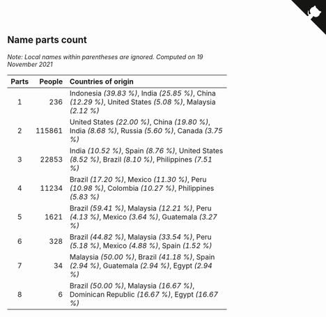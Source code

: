## Name parts count

*Note: Local names within parentheses are ignored.*
*Computed on 19 November 2021*

| Parts | People | Countries of origin |
| :--: | ---: | :--- |
| 1 | 236 | Indonesia *(39.83 %)*, India *(25.85 %)*, China *(12.29 %)*, United States *(5.08 %)*, Malaysia *(2.12 %)* |
| 2 | 115861 | United States *(22.00 %)*, China *(19.80 %)*, India *(8.68 %)*, Russia *(5.60 %)*, Canada *(3.75 %)* |
| 3 | 22853 | India *(10.52 %)*, Spain *(8.76 %)*, United States *(8.52 %)*, Brazil *(8.10 %)*, Philippines *(7.51 %)* |
| 4 | 11234 | Brazil *(17.20 %)*, Mexico *(11.30 %)*, Peru *(10.98 %)*, Colombia *(10.27 %)*, Philippines *(5.83 %)* |
| 5 | 1621 | Brazil *(59.41 %)*, Malaysia *(12.21 %)*, Peru *(4.13 %)*, Mexico *(3.64 %)*, Guatemala *(3.27 %)* |
| 6 | 328 | Brazil *(44.82 %)*, Malaysia *(33.54 %)*, Peru *(5.18 %)*, Mexico *(4.88 %)*, Spain *(1.52 %)* |
| 7 | 34 | Malaysia *(50.00 %)*, Brazil *(41.18 %)*, Spain *(2.94 %)*, Guatemala *(2.94 %)*, Egypt *(2.94 %)* |
| 8 | 6 | Brazil *(50.00 %)*, Malaysia *(16.67 %)*, Dominican Republic *(16.67 %)*, Egypt *(16.67 %)* |


<a href="https://github.com/jonatanklosko/wca_statistics" class="github-corner" aria-label="View source on Github"><svg width="80" height="80" viewBox="0 0 250 250" style="fill:#151513; color:#fff; position: absolute; top: 0; border: 0; right: 0;" aria-hidden="true"><path d="M0,0 L115,115 L130,115 L142,142 L250,250 L250,0 Z"></path><path d="M128.3,109.0 C113.8,99.7 119.0,89.6 119.0,89.6 C122.0,82.7 120.5,78.6 120.5,78.6 C119.2,72.0 123.4,76.3 123.4,76.3 C127.3,80.9 125.5,87.3 125.5,87.3 C122.9,97.6 130.6,101.9 134.4,103.2" fill="currentColor" style="transform-origin: 130px 106px;" class="octo-arm"></path><path d="M115.0,115.0 C114.9,115.1 118.7,116.5 119.8,115.4 L133.7,101.6 C136.9,99.2 139.9,98.4 142.2,98.6 C133.8,88.0 127.5,74.4 143.8,58.0 C148.5,53.4 154.0,51.2 159.7,51.0 C160.3,49.4 163.2,43.6 171.4,40.1 C171.4,40.1 176.1,42.5 178.8,56.2 C183.1,58.6 187.2,61.8 190.9,65.4 C194.5,69.0 197.7,73.2 200.1,77.6 C213.8,80.2 216.3,84.9 216.3,84.9 C212.7,93.1 206.9,96.0 205.4,96.6 C205.1,102.4 203.0,107.8 198.3,112.5 C181.9,128.9 168.3,122.5 157.7,114.1 C157.9,116.9 156.7,120.9 152.7,124.9 L141.0,136.5 C139.8,137.7 141.6,141.9 141.8,141.8 Z" fill="currentColor" class="octo-body"></path></svg></a><style>.github-corner:hover .octo-arm{animation:octocat-wave 560ms ease-in-out}@keyframes octocat-wave{0%,100%{transform:rotate(0)}20%,60%{transform:rotate(-25deg)}40%,80%{transform:rotate(10deg)}}@media (max-width:500px){.github-corner:hover .octo-arm{animation:none}.github-corner .octo-arm{animation:octocat-wave 560ms ease-in-out}}</style>
